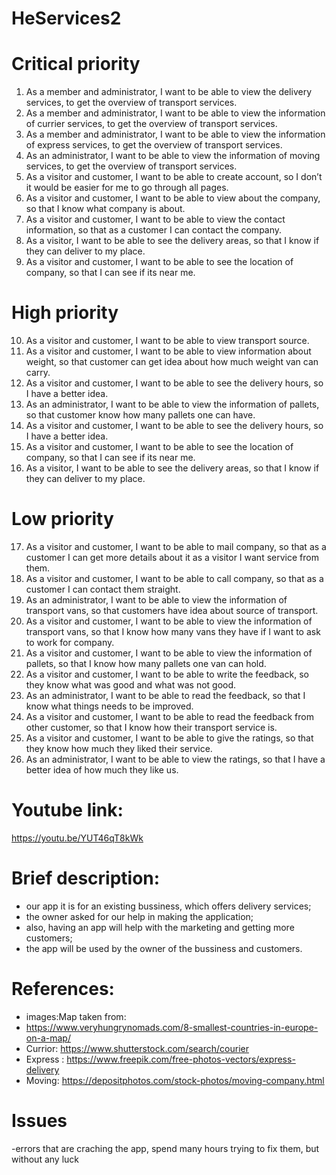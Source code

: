 # HeServices2

# Critical priority
1.	As a member and administrator, I want to be able to view the delivery services, to get the overview of transport services.
2.	As a member and administrator, I want to be able to view the information of currier services, to get the overview of transport services.
3.	As a member and administrator, I want to be able to view the information of express services, to get the overview of transport services.
4.	As an administrator, I want to be able to view the information of moving services, to get the overview of transport services.
5.	As a visitor and customer, I want to be able to create account, so I don’t it would be easier for me to go through all pages.
6.	As a visitor and customer, I want to be able to view about the company, so that I know what company is about. 
7.	As a visitor and customer, I want to be able to view the contact information, so that as a customer I can contact the company. 
8.	As a visitor, I want to be able to see the delivery areas, so that I know if they can deliver to my place. 
9.	As a visitor and customer, I want to be able to see the location of company, so that I can see if its near me. 

# High priority
10.	As a visitor and customer, I want to be able to view transport source. 
11.	As a visitor and customer, I want to be able to view information about weight, so that customer can get idea about how much weight van can carry. 
12.	As a visitor and customer, I want to be able to see the delivery hours, so I have a better idea. 
13.	As an administrator, I want to be able to view the information of pallets, so that customer know how many pallets one can have. 
14.	As a visitor and customer, I want to be able to see the delivery hours, so I have a better idea. 
15.	As a visitor and customer, I want to be able to see the location of company, so that I can see if its near me. 
16.	As a visitor, I want to be able to see the delivery areas, so that I know if they can deliver to my place. 

# Low priority
17.	As a visitor and customer, I want to be able to mail company, so that as a customer I can get more details about it as a visitor I want service from them. 
18.	As a visitor and customer, I want to be able to call company, so that as a customer I can contact them straight. 
19.	As an administrator, I want to be able to view the information of transport vans, so that customers have idea about source of transport. 
20.	As a visitor and customer, I want to be able to view the information of transport vans, so that I know how many vans they have if I want to ask to work for company. 
21.	As a visitor and customer, I want to be able to view the information of pallets, so that I know how many pallets one van can hold. 
22.	As a visitor and customer, I want to be able to write the feedback, so they know what was good and what was not good. 
23.	As an administrator, I want to be able to read the feedback, so that I know what things needs to be improved.
24.	As a visitor and customer, I want to be able to read the feedback from other customer, so that I know how their transport service is.
25.	As a visitor and customer, I want to be able to give the ratings, so that they know how much they liked their service.
26.	As an administrator, I want to be able to view the ratings, so that I have a better idea of how much they like us.


# Youtube link:
https://youtu.be/YUT46qT8kWk


# Brief description:

- our app it is for an existing bussiness, which offers delivery services;
- the owner asked for our help in making the application;
- also, having an app will help with the marketing and getting more customers;
- the app will be used by the owner of the bussiness and customers.

# References:

- images:Map taken from:
- https://www.veryhungrynomads.com/8-smallest-countries-in-europe-on-a-map/ 
- Currior: https://www.shutterstock.com/search/courier
- Express : https://www.freepik.com/free-photos-vectors/express-delivery
- Moving: https://depositphotos.com/stock-photos/moving-company.html


# Issues
-errors that are craching the app, spend many hours trying to fix them, but without any luck
